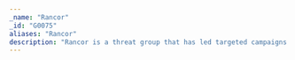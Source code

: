 ```yaml
---
_name: "Rancor"
_id: "G0075"
aliases: "Rancor"
description: "Rancor is a threat group that has led targeted campaigns against the South East Asia region. Rancor uses politically-motivated lures to entice victims to open malicious documents. "
---
```

